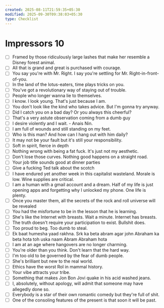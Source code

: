 ```yaml
---
created: 2025-08-11T21:59:35+05:30
modified: 2025-09-30T09:38:03+05:30
type: Checklist
---
```


# Impressors 10

- [ ] Framed by those ridiculously large lashes that make her resemble a Disney forest animal.
- [ ] All that is grand and great is purchased with courage.
- [ ] You say you're with Mr. Right. I say you're settling for Mr. Right-in-front-of-you.
- [ ] In the land of the lotus-eaters, time plays tricks on you.
- [ ] You've got a revolutionary way of staying out of trouble.
- [ ] People who longer wanna lie to themselves.
- [ ] I know. I look young. That's just because I am.
- [ ] You don't look like the kind who takes advice. But I'm gonna try anyway.
- [ ] Did I catch you on a bad day? Or you always this cheerful?
- [ ] That's a very astute observation coming from a dumb guy
- [ ] I desire violently and I wait. - Anais Nin.
- [ ] I am full of wounds and still standing on my feet.
- [ ] Who is this man? And how can I hang out with him daily?
- [ ] It may not be your fault but it's still your responsibility.
- [ ] Soft in spirit, fierce in depth
- [ ] Nothing wrong with being a fat fuck. It's just not my aesthetic.
- [ ] Don't lose those curves. Nothing good happens on a straight road.
- [ ] Your job title sounds good at dinner parties
- [ ] Give a fucking Ted talk about the scotch
- [ ] I have endured yet another week in this capitalist wasteland. Morale is low. Wine supplies are critical.
- [ ] I am a human with a gmail account and a dream. Half of my life is just opening apps and forgetting why I unlocked my phone. One life is plenty.
- [ ] Once you master them, all the secrets of the rock and roll universe will be revealed
- [ ] You had the misfortune to be in the lesson that he is learning.
- [ ] She's like the Internet with breasts. Wait a minute. Internet has breasts.
- [ ] The truth doesn't require your participation to exist. Bullshit does.
- [ ] Too proud to beg. Too dumb to steal.
- [ ] Ek baat humesha yaad rakhna. Srk ka beta abram agar john Abraham ka beta hota toh uska naam Abram Abraham hota
- [ ] I am at an age where hangovers are no longer charming.
- [ ] You're older than you think. Don't learn that the hard way.
- [ ] I'm too old to be governed by the fear of dumb people.
- [ ] She's brilliant but new to the real world.
- [ ] Ethics have the worst RoI in mammal history.
- [ ] Your vibe attracts your tribe.
- [ ] Something that makes Jon Bon Jovi quake in his acid washed jeans.
- [ ] I, absolutely, without apology, will admit that someone may have allegedly done so.
- [ ] Everybody is a star of their own romantic comedy but they're full of shit.
- [ ] One of the consoling features of the present is that soon it will be past.
